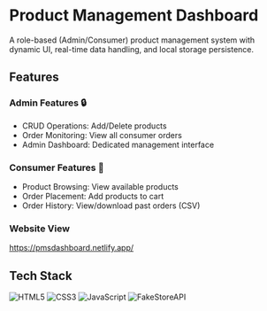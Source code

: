 # Product Management Dashboard

A role-based (Admin/Consumer) product management system with dynamic UI, real-time data handling, and local storage persistence.
## Features

### Admin Features 🔒
- CRUD Operations: Add/Delete products
- Order Monitoring: View all consumer orders
- Admin Dashboard: Dedicated management interface

### Consumer Features 🛒
- Product Browsing: View available products
- Order Placement: Add products to cart
- Order History: View/download past orders (CSV)

### Website View
https://pmsdashboard.netlify.app/

## Tech Stack
![HTML5](https://img.shields.io/badge/-HTML5-E34F26?logo=html5&logoColor=white)
![CSS3](https://img.shields.io/badge/-CSS3-1572B6?logo=css3&logoColor=white)
![JavaScript](https://img.shields.io/badge/-JavaScript-F7DF1E?logo=javascript&logoColor=black)
![FakeStoreAPI](https://img.shields.io/badge/-FakeStoreAPI-008000)
